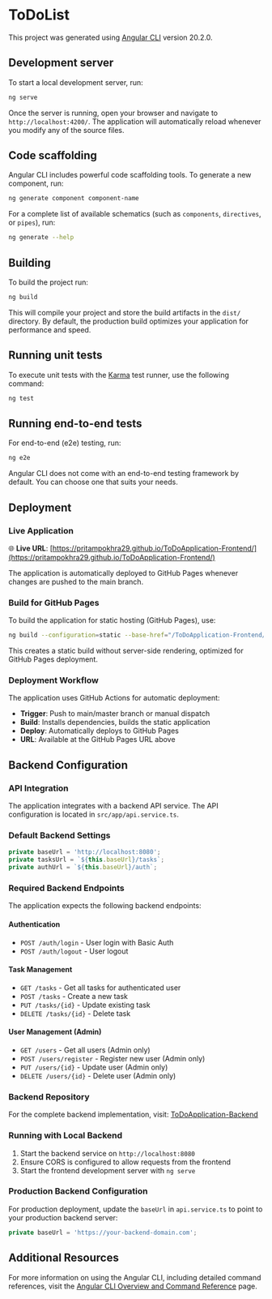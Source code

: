# ToDoList

This project was generated using [Angular CLI](https://github.com/angular/angular-cli) version 20.2.0.

## Development server

To start a local development server, run:

```bash
ng serve
```

Once the server is running, open your browser and navigate to `http://localhost:4200/`. The application will automatically reload whenever you modify any of the source files.

## Code scaffolding

Angular CLI includes powerful code scaffolding tools. To generate a new component, run:

```bash
ng generate component component-name
```

For a complete list of available schematics (such as `components`, `directives`, or `pipes`), run:

```bash
ng generate --help
```

## Building

To build the project run:

```bash
ng build
```

This will compile your project and store the build artifacts in the `dist/` directory. By default, the production build optimizes your application for performance and speed.

## Running unit tests

To execute unit tests with the [Karma](https://karma-runner.github.io) test runner, use the following command:

```bash
ng test
```

## Running end-to-end tests

For end-to-end (e2e) testing, run:

```bash
ng e2e
```

Angular CLI does not come with an end-to-end testing framework by default. You can choose one that suits your needs.

## Deployment

### Live Application

🌐 **Live URL**: [https://pritampokhra29.github.io/ToDoApplication-Frontend/](https://pritampokhra29.github.io/ToDoApplication-Frontend/)

The application is automatically deployed to GitHub Pages whenever changes are pushed to the main branch.

### Build for GitHub Pages

To build the application for static hosting (GitHub Pages), use:

```bash
ng build --configuration=static --base-href="/ToDoApplication-Frontend/"
```

This creates a static build without server-side rendering, optimized for GitHub Pages deployment.

### Deployment Workflow

The application uses GitHub Actions for automatic deployment:
- **Trigger**: Push to main/master branch or manual dispatch
- **Build**: Installs dependencies, builds the static application
- **Deploy**: Automatically deploys to GitHub Pages
- **URL**: Available at the GitHub Pages URL above

## Backend Configuration

### API Integration

The application integrates with a backend API service. The API configuration is located in `src/app/api.service.ts`.

### Default Backend Settings

```typescript
private baseUrl = 'http://localhost:8080';
private tasksUrl = `${this.baseUrl}/tasks`;
private authUrl = `${this.baseUrl}/auth`;
```

### Required Backend Endpoints

The application expects the following backend endpoints:

#### Authentication
- `POST /auth/login` - User login with Basic Auth
- `POST /auth/logout` - User logout

#### Task Management
- `GET /tasks` - Get all tasks for authenticated user
- `POST /tasks` - Create a new task
- `PUT /tasks/{id}` - Update existing task
- `DELETE /tasks/{id}` - Delete task

#### User Management (Admin)
- `GET /users` - Get all users (Admin only)
- `POST /users/register` - Register new user (Admin only)
- `PUT /users/{id}` - Update user (Admin only)
- `DELETE /users/{id}` - Delete user (Admin only)

### Backend Repository

For the complete backend implementation, visit: [ToDoApplication-Backend](https://github.com/pritampokhra29/ToDoApplication-Backend)

### Running with Local Backend

1. Start the backend service on `http://localhost:8080`
2. Ensure CORS is configured to allow requests from the frontend
3. Start the frontend development server with `ng serve`

### Production Backend Configuration

For production deployment, update the `baseUrl` in `api.service.ts` to point to your production backend server:

```typescript
private baseUrl = 'https://your-backend-domain.com';
```

## Additional Resources

For more information on using the Angular CLI, including detailed command references, visit the [Angular CLI Overview and Command Reference](https://angular.dev/tools/cli) page.
